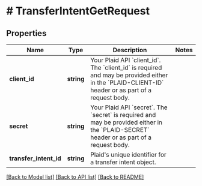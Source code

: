 # # TransferIntentGetRequest

## Properties

Name | Type | Description | Notes
------------ | ------------- | ------------- | -------------
**client_id** | **string** | Your Plaid API &#x60;client_id&#x60;. The &#x60;client_id&#x60; is required and may be provided either in the &#x60;PLAID-CLIENT-ID&#x60; header or as part of a request body. |
**secret** | **string** | Your Plaid API &#x60;secret&#x60;. The &#x60;secret&#x60; is required and may be provided either in the &#x60;PLAID-SECRET&#x60; header or as part of a request body. |
**transfer_intent_id** | **string** | Plaid&#39;s unique identifier for a transfer intent object. |

[[Back to Model list]](../../README.md#models) [[Back to API list]](../../README.md#endpoints) [[Back to README]](../../README.md)

